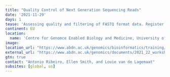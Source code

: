 ```yaml
---
title: "Quality Control of Next Generation Sequencing Reads"
date: '2021-11-29'
days: 1
tease: 'Assessing quality and filtering of FASTQ format data. Register by 22 November.'
continent: EU
location:
  name: 'Centre for Genomce Enabled Biology and Medicine, University of Aberdeen, Aberdeen, United Kingdom'
image:
location_url: "https://www.abdn.ac.uk/genomics/bioinformatics/training/current-workshops/"
external_url: "https://www.abdn.ac.uk/genomics/documents/2021_22_workshops/Quality_Control_2021.pdf"
gtn: true
contact: "Antonio Ribeiro, Ellen Smith, and Louie van de Lagemaat"
subsites: [global, us]
---
```


